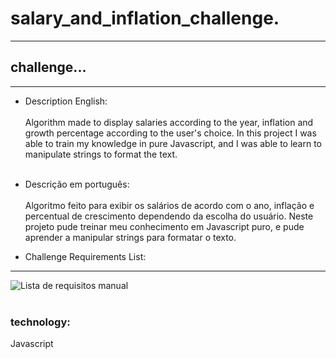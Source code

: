 # salary_and_inflation_challenge.

________________________________

 ## challenge...

 _______________


* Description English:<br></br>
Algorithm made to display salaries according to the year, inflation and growth percentage according to the user's choice.
In this project I was able to train my knowledge in pure Javascript, and I was able to learn to manipulate strings to format the text.
<br></br>
* Descrição em português:<br></br>
Algoritmo feito para exibir os salários de acordo com o ano, inflação e percentual de crescimento dependendo da escolha do usuário.
Neste projeto pude treinar meu conhecimento em Javascript puro, e pude aprender a manipular strings para formatar o texto.

* Challenge Requirements List:
______________________________
![Lista de requisitos manual](https://user-images.githubusercontent.com/92233752/180661117-5bad1d3e-7285-4961-a2b0-1f954f35619b.gif)
<br></br>
### technology:
Javascript
